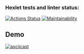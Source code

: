 ### Hexlet tests and linter status:
[![Actions Status](https://github.com/elvis178/frontend-project-44/actions/workflows/hexlet-check.yml/badge.svg)](https://github.com/elvis178/frontend-project-44/actions)
[![Maintainability](https://api.codeclimate.com/v1/badges/b7f8201ba0b10716f286/maintainability)](https://codeclimate.com/github/elvis178/frontend-project-44/maintainability)
## Demo
[![asciicast](https://asciinema.org/a/eitiSPGk979xpSb9S7VhIVyyP.svg)](https://asciinema.org/a/eitiSPGk979xpSb9S7VhIVyyP)

